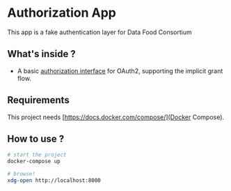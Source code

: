 Authorization App
=================

This app is a fake authentication layer for Data Food Consortium

What's inside ?
---------------

- A basic [authorization interface](https://www.oauth.com/oauth2-servers/authorization/) for OAuth2,
supporting the implicit grant flow.

Requirements
------------

This project needs [https://docs.docker.com/compose/](Docker Compose).

How to use ?
------------

```sh
# start the project
docker-compose up

# browse!
xdg-open http://localhost:8000
```
